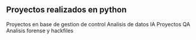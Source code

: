 ## Proyectos realizados en python
Proyectos en base de gestion de control
Analisis de datos
IA
Proyectos QA
Analisis forense y hackfiles
